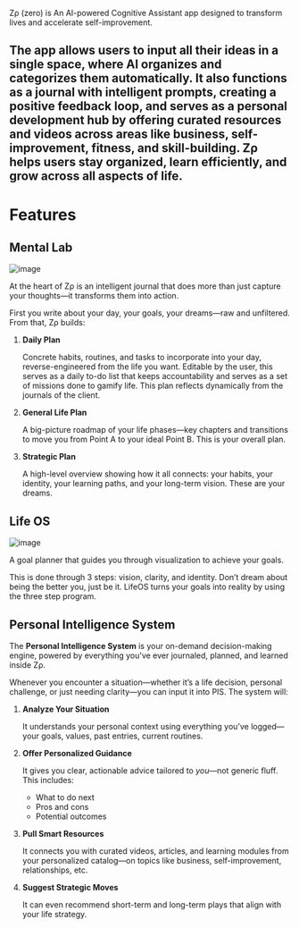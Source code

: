 Zρ (zero) is An AI-powered Cognitive Assistant app designed to transform lives and accelerate self-improvement. 

The app allows users to input all their ideas in a single space, where AI organizes and categorizes them automatically. It also functions as a journal with intelligent prompts, creating a positive feedback loop, and serves as a personal development hub by offering curated resources and videos across areas like business, self-improvement, fitness, and skill-building. Zρ helps users stay organized, learn efficiently, and grow across all aspects of life.
---
# Features

## Mental Lab

![image](https://github.com/user-attachments/assets/f450bb5b-871a-4dec-bfab-e92ac4987bfa)

At the heart of Zρ is an intelligent journal that does more than just capture your thoughts—it transforms them into action. 

First you write about your day, your goals, your dreams—raw and unfiltered. From that, Zρ builds:

1. **Daily Plan**
    
    Concrete habits, routines, and tasks to incorporate into your day, reverse-engineered from the life you want. Editable by the user, this serves as a daily to-do list that keeps accountability and serves as a set of missions done to gamify life. This plan reflects dynamically from the journals of the client. 
    
2. **General Life Plan**
    
    A big-picture roadmap of your life phases—key chapters and transitions to move you from Point A to your ideal Point B. This is your overall plan.
    
3. **Strategic Plan**
    
    A high-level overview showing how it all connects: your habits, your identity, your learning paths, and your long-term vision. These are your dreams.

## Life OS

![image](https://github.com/user-attachments/assets/5573645b-63ea-4856-8312-594f96abee25)

A goal planner that guides you through visualization to achieve your goals.

This is done through 3 steps: vision, clarity, and identity. Don’t dream about being the better you, just be it. LifeOS turns your goals into reality by using the three step program.

## Personal Intelligence System

The **Personal Intelligence System** is your on-demand decision-making engine, powered by everything you've ever journaled, planned, and learned inside Zρ.

Whenever you encounter a situation—whether it’s a life decision, personal challenge, or just needing clarity—you can input it into PIS. The system will:

1. **Analyze Your Situation**
    
    It understands your personal context using everything you’ve logged—your goals, values, past entries, current routines.
    
2. **Offer Personalized Guidance**
    
    It gives you clear, actionable advice tailored to *you*—not generic fluff. This includes:
    
    - What to do next
    - Pros and cons
    - Potential outcomes
      
3. **Pull Smart Resources**
    
    It connects you with curated videos, articles, and learning modules from your personalized catalog—on topics like business, self-improvement, relationships, etc.
    
4. **Suggest Strategic Moves**
    
    It can even recommend short-term and long-term plays that align with your life strategy.
